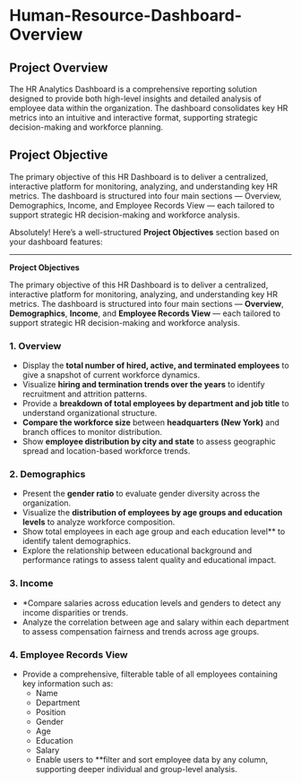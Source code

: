 # Human-Resource-Dashboard-Overview

## Project Overview 
The HR Analytics Dashboard is a comprehensive reporting solution designed to provide both high-level insights and detailed analysis of employee data within the organization. The dashboard consolidates key HR metrics into an intuitive and interactive format, supporting strategic decision-making and workforce planning.

##  Project Objective 
The primary objective of this HR Dashboard is to deliver a centralized, interactive platform for monitoring, analyzing, and understanding key HR metrics. The dashboard is structured into four main sections — Overview, Demographics, Income, and Employee Records View — each tailored to support strategic HR decision-making and workforce analysis.

Absolutely! Here’s a well-structured **Project Objectives** section based on your dashboard features:

---

**Project Objectives**

The primary objective of this HR Dashboard is to deliver a centralized, interactive platform for monitoring, analyzing, and understanding key HR metrics. The dashboard is structured into four main sections — **Overview**, **Demographics**, **Income**, and **Employee Records View** — each tailored to support strategic HR decision-making and workforce analysis.

### 1. **Overview**
- Display the **total number of hired, active, and terminated employees** to give a snapshot of current workforce dynamics.
- Visualize **hiring and termination trends over the years** to identify recruitment and attrition patterns.
- Provide a **breakdown of total employees by department and job title** to understand organizational structure.
- **Compare the workforce size** between **headquarters (New York)** and branch offices to monitor distribution.
- Show **employee distribution by city and state** to assess geographic spread and location-based workforce trends.

### 2. **Demographics**
- Present the **gender ratio** to evaluate gender diversity across the organization.
- Visualize the **distribution of employees by age groups and education levels** to analyze workforce composition.
- Show total employees in each age group and each education level** to identify talent demographics.
- Explore the relationship between educational background and performance ratings to assess talent quality and educational impact.

### 3. Income
- *Compare salaries across education levels and genders to detect any income disparities or trends.
- Analyze the correlation between age and salary within each department to assess compensation fairness and trends across age groups.

### 4. Employee Records View
- Provide a comprehensive, filterable table of all employees containing key information such as:
  - Name
  - Department
  - Position
  - Gender
  - Age
  - Education
  - Salary
  - Enable users to **filter and sort employee data by any column, supporting deeper individual and group-level analysis.

